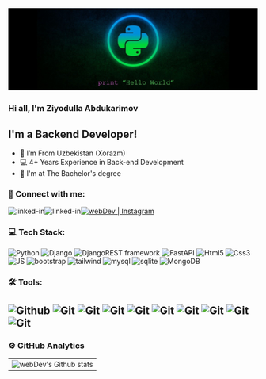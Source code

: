 <img src="./assets/preview2.jpg">



### Hi all, I'm Ziyodulla Abdukarimov

## I'm a Backend Developer!

- 📍 I’m From Uzbekistan (Xorazm)
- 💻 4+ Years Experience in Back-end Development
- 📙 I'm at The Bachelor's degree

### 🤝 Connect with me:
[<img align="left" alt="linked-in" src="https://camo.githubusercontent.com/a493f6833f99fb3c85788d6d9305e6b7a42b838e5ee5d138fd9a8214a7e77472/68747470733a2f2f696d672e736869656c64732e696f2f62616467652f6c696e6b6564696e2d2532333030373742352e7376673f267374796c653d666f722d7468652d6261646765266c6f676f3d6c696e6b6564696e266c6f676f436f6c6f723d7768697465" data-canonical-src="https://img.shields.io/badge/linkedin-%230077B5.svg?&amp;style=for-the-badge&amp;logo=linkedin&amp;logoColor=white" style="max-width: 100%;">](https://www.linkedin.com/in/ziyodulla/) 
[<img align="left" alt="linked-in" src="https://img.shields.io/badge/Telegram-2CA5E0?style=for-the-badge&logo=telegram&logoColor=white" style="max-width: 100%;">](https://t.me/Ziyodulla) 
[<img alt="webDev | Instagram" src="https://img.shields.io/badge/instagram-E4405F.svg?&style=for-the-badge&logo=instagram&logoColor=white" />](https://www.instagram.com/ziyodulla8372/)





### 💻 Tech Stack:
![Python](https://img.shields.io/badge/-Python-356D9C?style=for-the-badge&logo=python&logoColor=fff)
![Django](https://img.shields.io/badge/-Django-003A2B?style=for-the-badge&logo=django&logoColor=fff)
![DjangoREST framework](https://img.shields.io/badge/-DRF-blueviolet?style=for-the-badge&logo=DRF&logoColor=fff)
![FastAPI](https://img.shields.io/badge/-FastAPI-009889?style=for-the-badge&logo=Fastapi&logoColor=fff)
![Html5](https://img.shields.io/badge/-Html-F37431?style=for-the-badge&logo=Html5&logoColor=fff)
![Css3](https://img.shields.io/badge/-Css-379AD5?style=for-the-badge&logo=CSS3&logoColor=fff)
![JS](https://img.shields.io/badge/-JavaScript-F7DF1E?style=for-the-badge&logo=javascript&logoColor=fff)
![bootstrap](https://img.shields.io/badge/-bootstrap-880AFC?style=for-the-badge&logo=bootstrap&logoColor=fff)
![tailwind](https://img.shields.io/badge/-tailwind-01B7D6?style=for-the-badge&logo=tailwindcss&logoColor=fff)
![mysql](https://img.shields.io/badge/-Mysql-4479A1?style=for-the-badge&logo=mysql&logoColor=fff)
![sqlite](https://img.shields.io/badge/-sqlite-4479A1?style=for-the-badge&logo=sqlite&logoColor=fff)
![MongoDB](https://img.shields.io/badge/-MongoDB-00ED64?style=for-the-badge&logo=MongoDB&logoColor=fff)


### 🛠 Tools:

![Github](https://img.shields.io/badge/-Github-14191E?style=for-the-badge&logo=github&logoColor=fff)
![Git](https://img.shields.io/badge/-Git-F05033?style=for-the-badge&logo=git&logoColor=fff)
![Git](https://img.shields.io/badge/-Docker-2496ED?style=for-the-badge&logo=docker&logoColor=fff)
![Git](https://img.shields.io/badge/-Vscode-36A2EE?style=for-the-badge&logo=VisualStudioCode&logoColor=fff)
![Git](https://img.shields.io/badge/-Vim-14191E?style=for-the-badge&logo=vim&logoColor=fff)
![Git](https://img.shields.io/badge/-POstman-FF6C38?style=for-the-badge&logo=Postman&logoColor=fff)
![Git](https://img.shields.io/badge/-Linux-F05033?style=for-the-badge&logo=Linux&logoColor=fff)
![Git](https://img.shields.io/badge/-Nginx-009639?style=for-the-badge&logo=Nginx&logoColor=fff)
![Git](https://img.shields.io/badge/-Apache-A52056?style=for-the-badge&logo=Apache&logoColor=fff)
![Git](https://img.shields.io/badge/-Figma-1E1E1E?style=for-the-badge&logo=Figma&logoColor=fff)
---

### ⚙️ GitHub Analytics

<table>
  <tr>
    <td>
      <img align="left" src="https://github-readme-streak-stats.herokuapp.com/?user=Ziyodulla-Abdukarimov&theme=algolia" alt="webDev's Github stats" />
    </td>
  </tr>
</table>
